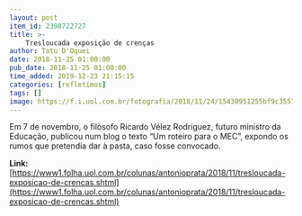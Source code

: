 ```yaml
---
layout: post
item_id: 2398722727
title: >-
    Tresloucada exposição de crenças
author: Tatu D'Oquei
date: 2018-11-25 01:00:00
pub_date: 2018-11-25 01:00:00
time_added: 2019-12-23 21:15:15
categories: [refletimos]
tags: []
image: https://f.i.uol.com.br/fotografia/2018/11/24/15430951255bf9c3557498d_1543095125_3x2_xl.jpg
---
```


Em 7 de novembro, o filósofo Ricardo Vélez Rodríguez, futuro ministro da Educação, publicou num blog o texto “Um roteiro para o MEC”, expondo os rumos que pretendia dar à pasta, caso fosse convocado.

**Link:** [https://www1.folha.uol.com.br/colunas/antonioprata/2018/11/tresloucada-exposicao-de-crencas.shtml](https://www1.folha.uol.com.br/colunas/antonioprata/2018/11/tresloucada-exposicao-de-crencas.shtml)

